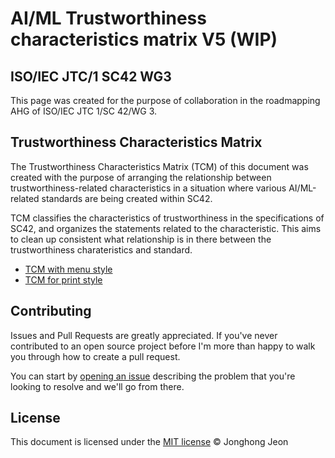 # AI/ML Trustworthiness characteristics matrix V5 (WIP)
## ISO/IEC JTC/1 SC42 WG3

This page was created for the purpose of collaboration in the roadmapping AHG of ISO/IEC JTC 1/SC 42/WG 3.

## Trustworthiness Characteristics Matrix

The Trustworthiness Characteristics Matrix (TCM) of this document was created with the purpose of arranging the relationship between trustworthiness-related characteristics in a situation where various AI/ML-related standards are being created within SC42.

TCM classifies the characteristics of trustworthiness in the specifications of SC42, and organizes the statements related to the characteristic. This aims to clean up consistent what relationship is in there between the trustworthiness charateristics and standard.

* [TCM with menu style](http://hollobit.github.io/WG3_TCM/index.html)
* [TCM for print style](http://hollobit.github.io/WG3_TCM/index-nostyle.html)

## Contributing

Issues and Pull Requests are greatly appreciated. If you've never contributed to an open source project before I'm more than happy to walk you through how to create a pull request.

You can start by [opening an issue](https://github.com/hollobit/WG3_TCM/issues/new) describing the problem that you're looking to resolve and we'll go from there.

## License

This document is licensed under the [MIT license](https://opensource.org/licenses/mit-license.php) © Jonghong Jeon
